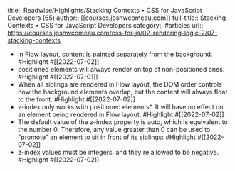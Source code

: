title:: Readwise/Highlights/Stacking Contexts • CSS for JavaScript Developers (65)
author:: [[courses.joshwcomeau.com]]
full-title:: Stacking Contexts • CSS for JavaScript Developers
category:: #articles
url:: https://courses.joshwcomeau.com/css-for-js/02-rendering-logic-2/07-stacking-contexts

- in Flow layout, content is painted separately from the background. #Highlight #[[2022-07-02]]
- positioned elements will always render on top of non-positioned ones. #Highlight #[[2022-07-01]]
- When all siblings are rendered in Flow layout, the DOM order controls how the background elements overlap, but the content will always float to the front. #Highlight #[[2022-07-02]]
- z-index only works with positioned elements*. It will have no effect on an element being rendered in Flow layout. #Highlight #[[2022-07-02]]
- The default value of the z-index property is auto, which is equivalent to the number 0. Therefore, any value greater than 0 can be used to "promote" an element to sit in front of its siblings: #Highlight #[[2022-07-02]]
- z-index values must be integers, and they're allowed to be negative. #Highlight #[[2022-07-02]]